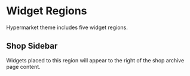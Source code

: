 # Widget Regions

Hypermarket theme includes five widget regions.

## Shop Sidebar

Widgets placed to this region will appear to the right of the shop archive page content.
